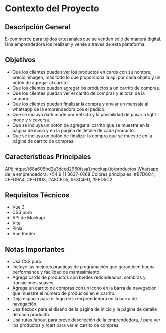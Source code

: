 # Contexto del Proyecto

## Descripción General

E-commerce para tejidos artesanales que se venden solo de manera digital.
Una emprendedora los realizan y vende a través de esta plataforma.

## Objetivos

- Que los clientes puedan ver los productos en cards con su nombre, precio, imagen, mas todo lo que proporciona la api por cada objeto y un botón de agregar al carrito.
- Que los clientes puedan agregar los productos a un carrito de compras.
- Que los clientes puedan ver el carrito de compras y el total de la compra.
- Que los clientes puedan finalizar la compra y enviar un mensaje al whatsapp de la emprendedora con el pedido.
- Que se incluya dark mode por defecto y la posibilidad de pasar a light mode y viceversa.
- Que se incluya un botón de agregar al carrito que se muestre en la página de inicio y en la página de detalle de cada producto.
- Que se incluya un botón de finalizar la compra que se muestre en la página de carrito de compras.

## Características Principales

API: https://68a606bd2a3deed2960faaa1.mockapi.io/productos
Whatsapp de la emprendedora: +54 9 11 3637-0268
Colores principales: #B7D6C4, #FED9A4, #FFD1D3, #A8C8D5, #E3C4ED, #FBD5C2

## Requisitos Técnicos

- Vue 3
- CSS puro
- API de Mockapi
- Vite
- Pinia
- Vue Router

## Notas Importantes

- Usa CSS puro.
- Incluye las mejores practicas de programación que garanticen buena performance y facilidad de mantenimiento.
- Agrega cards de productos con bordes redondeados, sombras y transiciones suaves.
- Agrega un carrito de compras con un icono en la barra de navegación que muestre el número de productos en el carrito.
- Deja espacio para el logo de la emprendedora en la barra de navegación.
- Usa flexbox para el diseño de la página de inicio y la página de detalle de cada producto.
- Usa rutas /about para breve descripción de la emprendedora, / para ver los productos y /cart para ver el carrito de compras.
